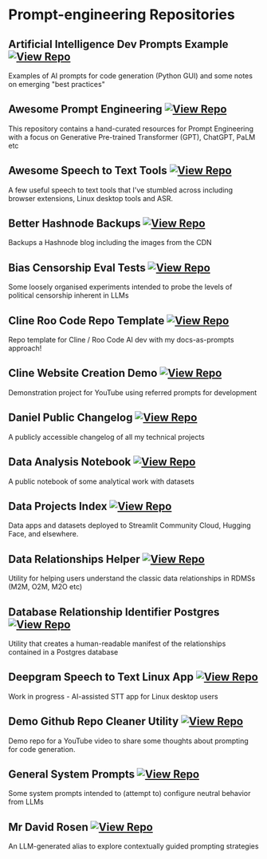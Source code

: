 # Prompt-engineering Repositories

## Artificial Intelligence Dev Prompts Example [![View Repo](https://img.shields.io/badge/view-repo-green)](https://github.com/danielrosehill/AI-Dev-Prompts-Example)
Examples of AI prompts for code generation (Python GUI) and some notes on emerging "best practices"

## Awesome Prompt Engineering [![View Repo](https://img.shields.io/badge/view-repo-green)](https://github.com/danielrosehill/Awesome-Prompt-Engineering)
This repository contains a hand-curated resources for Prompt Engineering with a focus on Generative Pre-trained Transformer (GPT), ChatGPT, PaLM etc 

## Awesome Speech to Text Tools [![View Repo](https://img.shields.io/badge/view-repo-green)](https://github.com/danielrosehill/Awesome-STT-Tools)
A few useful speech to text tools that I've stumbled across including browser extensions, Linux desktop tools and ASR. 

## Better Hashnode Backups [![View Repo](https://img.shields.io/badge/view-repo-green)](https://github.com/danielrosehill/Better-Hashnode-Backups)
Backups a Hashnode blog including the images from the CDN

## Bias Censorship Eval Tests [![View Repo](https://img.shields.io/badge/view-repo-green)](https://github.com/danielrosehill/Bias-Censorship-Eval-Tests)
Some loosely organised experiments intended to probe the levels of political censorship inherent in LLMs

## Cline Roo Code Repo Template [![View Repo](https://img.shields.io/badge/view-repo-green)](https://github.com/danielrosehill/Cline-Roo-Code-Repo-Template)
Repo template for Cline / Roo Code AI dev with my docs-as-prompts approach!

## Cline Website Creation Demo [![View Repo](https://img.shields.io/badge/view-repo-green)](https://github.com/danielrosehill/Cline-Website-Creation-Demo)
Demonstration project for YouTube using referred prompts for development

## Daniel Public Changelog [![View Repo](https://img.shields.io/badge/view-repo-green)](https://github.com/danielrosehill/Daniel-Public-Changelog)
A publicly accessible changelog of all my technical projects

## Data Analysis Notebook [![View Repo](https://img.shields.io/badge/view-repo-green)](https://github.com/danielrosehill/Data-Analysis-Notebook)
A public notebook of some analytical work with datasets

## Data Projects Index [![View Repo](https://img.shields.io/badge/view-repo-green)](https://github.com/danielrosehill/Data-Projects-Index)
Data apps and datasets deployed to Streamlit Community Cloud, Hugging Face, and elsewhere. 

## Data Relationships Helper [![View Repo](https://img.shields.io/badge/view-repo-green)](https://github.com/danielrosehill/Data-Relationships-Helper)
Utility for helping users understand the classic data relationships in RDMSs (M2M, O2M, M2O etc)

## Database Relationship Identifier Postgres [![View Repo](https://img.shields.io/badge/view-repo-green)](https://github.com/danielrosehill/Database-Relationship-Identifier-Postgres)
Utility that creates a human-readable manifest of the relationships contained in a Postgres database

## Deepgram Speech to Text Linux App [![View Repo](https://img.shields.io/badge/view-repo-green)](https://github.com/danielrosehill/Deepgram-STT-Linux-App)
Work in progress - AI-assisted STT app for Linux desktop users

## Demo Github Repo Cleaner Utility [![View Repo](https://img.shields.io/badge/view-repo-green)](https://github.com/danielrosehill/Demo-Github-Repo-Cleaner-Utility)
Demo repo for a YouTube video to share some thoughts about prompting for code generation.

## General System Prompts [![View Repo](https://img.shields.io/badge/view-repo-green)](https://github.com/danielrosehill/General-System-Prompts)
Some system prompts intended to (attempt to) configure neutral behavior from LLMs

## Mr David Rosen [![View Repo](https://img.shields.io/badge/view-repo-green)](https://github.com/danielrosehill/Mr-David-Rosen)
An LLM-generated alias to explore contextually guided prompting strategies

